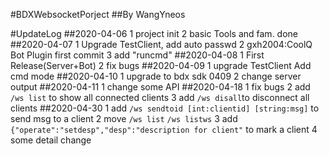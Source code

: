 #BDXWebsocketPorject
##By WangYneos

#UpdateLog
##2020-04-06
1 project init
2 basic Tools and fam. done
##2020-04-07
1 Upgrade TestClient, add auto passwd
2 gxh2004:CoolQ Bot Plugin first commit
3 add "runcmd"
##2020-04-08
1 First Release(Server+Bot)
2 fix bugs
##2020-04-09
1 upgrade TestClient Add cmd mode
##2020-04-10
1 upgrade to bdx sdk 0409
2 change server output
##2020-04-11
1 change some API
##2020-04-18
1 fix bugs
2 add ```/ws list``` to show all connected clients
3 add ```/ws disall```to disconnect all clients
##2020-04-30
1 add ```/ws sendtoid [int:clientid] [string:msg]``` to send msg to a client 
2 move ```/ws list``` ```/ws listws```
3 add ```{"operate":"setdesp","desp":"description for client"``` to mark a client
4 some detail change